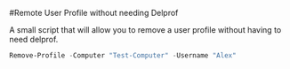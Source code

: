 #Remote User Profile without needing Delprof

A small script that will allow you to remove a user profile without having to need delprof.

```powershell
Remove-Profile -Computer "Test-Computer" -Username "Alex"
```
